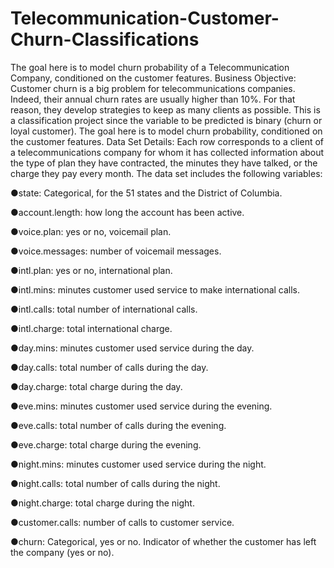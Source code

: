# Telecommunication-Customer-Churn-Classifications
The goal here is to model churn probability of a Telecommunication Company, conditioned on the customer features.
Business Objective: Customer churn is a big problem for telecommunications companies. Indeed, their annual churn rates are usually higher than 10%. For that reason, they develop strategies to keep as many clients as possible. This is a classification project since the variable to be predicted is binary (churn or loyal customer). The goal here is to model churn probability, conditioned on the customer features.
Data Set Details: Each row corresponds to a client of a telecommunications company for whom it has collected information about the type of plan they have contracted, the minutes they have talked, or the charge they pay every month.
The data set includes the following variables:

●state: Categorical, for the 51 states and the District of Columbia.

●account.length: how long the account has been active.

●voice.plan: yes or no, voicemail plan.

●voice.messages: number of voicemail messages.

●intl.plan: yes or no, international plan.

●intl.mins: minutes customer used service to make international calls.

●intl.calls: total number of international calls.

●intl.charge: total international charge.

●day.mins: minutes customer used service during the day.

●day.calls: total number of calls during the day.

●day.charge: total charge during the day.

●eve.mins: minutes customer used service during the evening.

●eve.calls: total number of calls during the evening.

●eve.charge: total charge during the evening.

●night.mins: minutes customer used service during the night.

●night.calls: total number of calls during the night.

●night.charge: total charge during the night.

●customer.calls: number of calls to customer service.

●churn: Categorical, yes or no. Indicator of whether the customer has left the company (yes or no).
